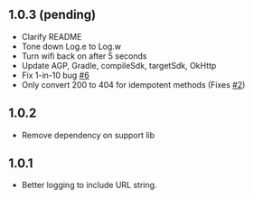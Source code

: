 ## 1.0.3 (pending)
* Clarify README
* Tone down Log.e to Log.w
* Turn wifi back on after 5 seconds
* Update AGP, Gradle, compileSdk, targetSdk, OkHttp
* Fix 1-in-10 bug [#6](https://github.com/tir38/android-network-monkey/issues/6)
* Only convert 200 to 404 for idempotent methods (Fixes [#2](https://github.com/tir38/android-network-monkey/issues/6))

## 1.0.2
* Remove dependency on support lib

## 1.0.1
* Better logging to include URL string.